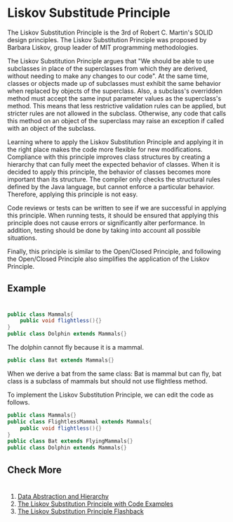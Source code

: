 # Liskov Substitude Principle

The Liskov Substitution Principle is the 3rd of Robert C. Martin's SOLID design principles. The Liskov Substitution Principle was proposed by Barbara Liskov, group leader of MIT programming methodologies.

The Liskov Substitution Principle argues that "We should be able to use subclasses in place of the superclasses from which they are derived, without needing to make any changes to our code". At the same time, classes or objects made up of subclasses must exhibit the same behavior when replaced by objects of the superclass. Also, a subclass's overridden method must accept the same input parameter values as the superclass's method. This means that less restrictive validation rules can be applied, but stricter rules are not allowed in the subclass. Otherwise, any code that calls this method on an object of the superclass may raise an exception if called with an object of the subclass.

Learning where to apply the Liskov Substitution  Principle and applying it in the right place makes the code more flexible for new modifications. Compliance with this principle improves class structures by creating a hierarchy that can fully meet the expected behavior of classes. When it is decided to apply this principle, the behavior of classes becomes more important than its structure. The compiler only checks the structural rules defined by the Java language, but cannot enforce a particular behavior. Therefore, applying this principle is not easy.

Code reviews or tests can be written to see if we are successful in applying this principle. When running tests, it should be ensured that applying this principle does not cause errors or significantly alter performance. In addition, testing should be done by taking into account all possible situations.

Finally, this principle is similar to the Open/Closed Principle, and following the Open/Closed Principle also simplifies the application of the Liskov Principle.

## Example
#

```java
public class Mammals{
    public void flightless(){}
}
public class Dolphin extends Mammals{}
```

The dolphin cannot fly because it is a mammal.

```java
public class Bat extends Mammals{}
```

When we derive a bat from the same class: Bat is mammal but can fly, bat class is a subclass of mammals but should not use flightless method.

To implement the Liskov Substitution Principle, we can edit the code as follows.

```java
public class Mammals{}
public class FlightlessMammal extends Mammals{
    public void flightless(){}
}
public class Bat extends FlyingMammals{}
public class Dolphin extends Mammals{}
```

## Check More
#

1. [Data Abstraction and Hierarchy](https://www.cs.tufts.edu/~nr/cs257/archive/barbara-liskov/data-abstraction-and-hierarchy.pdf)
2. [The Liskov Substitution Principle with Code Examples](https://stackify.com/solid-design-liskov-substitution-principle/)
3. [The Liskov Substitution Principle Flashback](http://bloomlab.blogspot.com/2016/12/liskov-substitution-principle-lsp.html)
